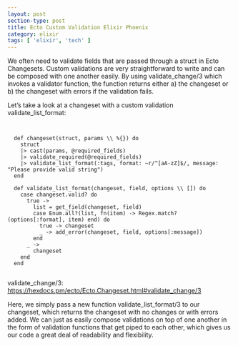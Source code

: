 ```yaml
---
layout: post
section-type: post
title: Ecto Custom Validation Elixir Phoenix
category: elixir
tags: [ 'elixir', 'tech' ]
---
```


We often need to validate fields that are passed through a struct in Ecto
Changesets. Custom validations are very straightforward to write and can be
composed with one another easily. By using validate_change/3 which invokes a validator function, the function returns either a) the changeset or b) the changeset with errors if the validation fails.

Let’s take a look at a changeset with a custom validation validate_list_format:

<pre><code data-trim class="yaml">

  def changeset(struct, params \\ %{}) do
    struct
    |> cast(params, @required_fields)
    |> validate_required(@required_fields)
    |> validate_list_format(:tags, format: ~r/^[aA-zZ]$/, message: "Please provide valid string")
  end

  def validate_list_format(changeset, field, options \\ []) do
    case changeset.valid? do
      true ->
        list = get_field(changeset, field)
        case Enum.all?(list, fn(item) -> Regex.match?(options[:format], item) end) do
          true -> changeset
          _ -> add_error(changeset, field, options[:message])
        end
      _ ->
        changeset
    end
  end

</code></pre>

validate_change/3: <a href="https://hexdocs.pm/ecto/Ecto.Changeset.html#validate_change/3">https://hexdocs.pm/ecto/Ecto.Changeset.html#validate_change/3</a>


Here, we simply pass a new function validate_list_format/3 to our changeset, which returns the changeset with no changes or with errors added. We can just as easily compose validations on top of one another in the form of validation functions that get piped to each other, which gives us our code a great deal of readability and flexibility.
